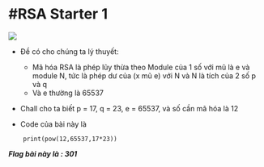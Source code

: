 # **#RSA Starter 1**

![](https://i.imgur.com/pGq4f7w.png)



-   Đề có cho chúng ta lý thuyết:
    +   Mã hóa RSA là phép lũy thừa theo Module của 1 số với mũ là e và module N, tức là phép dư của (x mũ e) với N và N là tích của 2 số p và q
    +   Và e thường là 65537

-   Chall cho ta biết p = 17, q = 23, e = 65537, và số cần mã hóa là 12

-   Code của bài này là 
```
    print(pow(12,65537,17*23))
```

***Flag bài này là : 301***